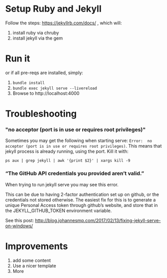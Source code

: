 # Setup Ruby and Jekyll

Follow the steps: https://jekyllrb.com/docs/ , which will: 
1. install ruby via chruby
1. install jekyll via the gem

# Run it

or if all pre-reqs are installed, simply: 

1. `bundle install`
1. `bundle exec jekyll serve --livereload`
1. Browse to http://localhost:4000


# Troubleshooting

### "no acceptor (port is in use or requires root privileges)"

Sometimes you may get the following when starting serve: `Error:  no acceptor (port is in use or requires root privileges)`. This means that jekyll process is already running, using the port. Kill it with:

`ps aux | grep jekyll | awk '{print $2}' | xargs kill -9`


### “The GitHub API credentials you provided aren’t valid.”

When trying to run jekyll serve you may see this error.

This can be due to having 2-factor authentication set up on github, or the credentials not stored otherwise. The easiest fix for this is to generate a unique Personal Access token through github’s website, and store that in the JEKYLL_GITHUB_TOKEN environment variable.

See this post: http://blog.johannesmp.com/2017/02/13/fixing-jekyll-serve-on-windows/


# Improvements

1. add some content
1. Use a nicer template
1. More
